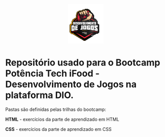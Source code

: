 <p align="center">
  <img src="image.png" alt="logo do ifood potencia tech bootcamp">
</p>

<h1>Repositório usado para o <strong>Bootcamp Potência Tech iFood</strong> - Desenvolvimento de Jogos na plataforma DIO.</h1>

Pastas são definidas pelas trilhas do bootcamp:

<strong>HTML</strong> - exercícios da parte de aprendizado em HTML

<strong>CSS</strong> - exercícios da parte de aprendizado em CSS